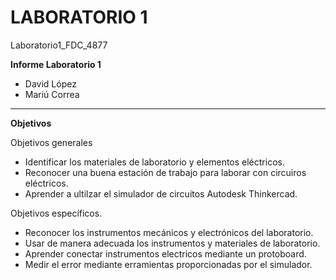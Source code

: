 # LABORATORIO 1
Laboratorio1_FDC_4877

**Informe Laboratorio 1**

- David López
- Mariú Correa

------------

**Objetivos**

Objetivos generales   
- Identificar los materiales de laboratorio y elementos eléctricos.
- Reconocer una buena estación de trabajo para laborar con circuiros eléctricos.
-  Aprender a ultilzar el simulador de circuitos Autodesk Thinkercad.

Objetivos específicos.
- Reconocer los instrumentos mecánicos y electrónicos del laboratorio.
- Usar de manera adecuada los instrumentos y materiales de laboratorio.
- Aprender  conectar instrumentos electricos mediante un protoboard.
- Medir el error mediante erramientas proporcionadas por el simulador.
